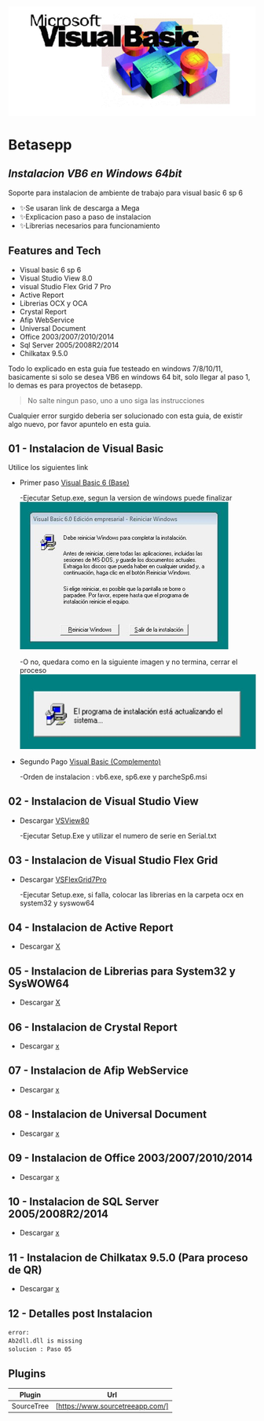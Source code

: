 ![VB6](https://github.com/andresGitDev/InstallVb6InW64Bit/blob/master/images/logo-vb6.jpg)
# Betasepp
## _Instalacion VB6 en Windows 64bit_

Soporte para instalacion de ambiente de trabajo para visual basic 6 sp 6

- ✨Se usaran link de descarga a Mega
- ✨Explicacion paso a paso de instalacion
- ✨Librerias necesarios para funcionamiento

## Features and Tech

- Visual basic 6 sp 6
- Visual Studio View 8.0
- visual Studio Flex Grid 7 Pro
- Active Report
- Librerias OCX y OCA
- Crystal Report
- Afip WebService
- Universal Document
- Office 2003/2007/2010/2014
- Sql Server 2005/2008R2/2014
- Chilkatax 9.5.0

Todo lo explicado en esta guia fue testeado en windows 7/8/10/11, basicamente si solo se desea VB6 en windows 64 bit, solo llegar al paso 1, lo demas es para proyectos de betasepp.

> No salte ningun paso, uno a uno siga las instrucciones

Cualquier error surgido deberia ser solucionado con esta guia, de existir algo nuevo, por favor apuntelo en esta guia.

## 01 - Instalacion de Visual Basic

Utilice los siguientes link

- Primer paso [Visual Basic 6 (Base)](https://mega.nz/file/EiQk1ZAQ#AIew-VCsE87Z3rzMdseyFun9B1XZUbZPwUBcWw224oc)

    -Ejecutar Setup.exe, segun la version de windows puede finalizar
    ![final correcto](https://github.com/andresGitDev/InstallVb6InW64Bit/blob/master/images/install-vb6-final.JPG)

    -O no, quedara como en la siguiente imagen y no termina, cerrar el proceso
        ![final no correcto](https://github.com/andresGitDev/InstallVb6InW64Bit/blob/master/images/install-vb6-no-final.JPG)

- Segundo Pago [Visual Basic (Complemento)](https://mega.nz/file/N2BjlKzJ#xir3Ayg3MXNRFpXMBvBbnWllSWb7Ri-rjnAdk8qPDpA)

    -Orden de instalacion : vb6.exe, sp6.exe y parcheSp6.msi

## 02 - Instalacion de Visual Studio View

- Descargar [VSView80](https://mega.nz/file/szZRUSZA#KwjIYDvKBi9aYr-I1Rn5VP5J4QreD2EX1zoQxb-VQD4)

    -Ejecutar Setup.Exe y utilizar el numero de serie en Serial.txt

## 03 - Instalacion de Visual Studio Flex Grid

- Descargar [VSFlexGrid7Pro](https://mega.nz/file/M2ZQTKhJ#4xvYmnHZw2IqqBJq-8voCjItgCYq3KwoY1EzCGZww7A)

    -Ejecutar Setup.exe, si falla, colocar las librerias en la carpeta ocx en system32 y syswow64


## 04 - Instalacion de Active Report

- Descargar [X](https://mega.nz/file/EiQk1ZAQ#AIew-VCsE87Z3rzMdseyFun9B1XZUbZPwUBcWw224oc)


## 05 - Instalacion de Librerias para System32 y SysWOW64

- Descargar [X](https://mega.nz/file/EiQk1ZAQ#AIew-VCsE87Z3rzMdseyFun9B1XZUbZPwUBcWw224oc)


## 06 - Instalacion de Crystal Report

- Descargar [x](https://mega.nz/file/EiQk1ZAQ#AIew-VCsE87Z3rzMdseyFun9B1XZUbZPwUBcWw224oc)


## 07 - Instalacion de Afip WebService

- Descargar [x](https://mega.nz/file/EiQk1ZAQ#AIew-VCsE87Z3rzMdseyFun9B1XZUbZPwUBcWw224oc)


## 08 - Instalacion de Universal Document

- Descargar [x](https://mega.nz/file/EiQk1ZAQ#AIew-VCsE87Z3rzMdseyFun9B1XZUbZPwUBcWw224oc)


## 09 - Instalacion de Office 2003/2007/2010/2014

- Descargar [x](https://mega.nz/file/EiQk1ZAQ#AIew-VCsE87Z3rzMdseyFun9B1XZUbZPwUBcWw224oc)


## 10 - Instalacion de SQL Server 2005/2008R2/2014

- Descargar [x](https://mega.nz/file/EiQk1ZAQ#AIew-VCsE87Z3rzMdseyFun9B1XZUbZPwUBcWw224oc)


## 11 - Instalacion de Chilkatax 9.5.0 (Para proceso de QR)

- Descargar [x](https://mega.nz/file/EiQk1ZAQ#AIew-VCsE87Z3rzMdseyFun9B1XZUbZPwUBcWw224oc)

## 12 - Detalles post Instalacion
```sh
error:
Ab2dll.dll is missing
solucion : Paso 05
```

## Plugins

| Plugin | Url |
| ------ | ------ |
| SourceTree | [https://www.sourcetreeapp.com/] |

